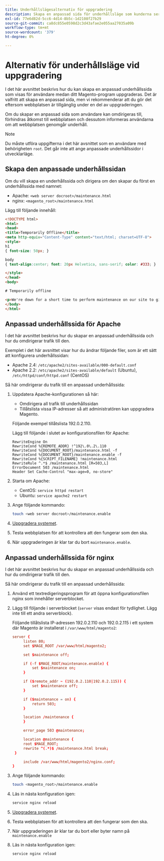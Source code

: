 ```yaml
---
title: Underhållslägesalternativ för uppgradering
description: Skapa en anpassad sida för underhållsläge som kunderna ser i din Adobe Commerce-butik medan du utför en uppgradering.
exl-id: 77e6d82d-5cc6-4d14-8b5c-1d2108f27b29
source-git-commit: ca8dc855e0598d2c3d43afae2e055aa27035a09b
workflow-type: tm+mt
source-wordcount: '379'
ht-degree: 0%

---
```


# Alternativ för underhållsläge vid uppgradering

I det här avsnittet beskrivs hur du kan skapa en anpassad underhållssida som visas för användare medan ditt Magento-program uppgraderas. Det är valfritt att skapa en anpassad sida, men vi rekommenderar att du gör det eftersom webbplatsen är tillgänglig under en del av uppgraderingen.

Om du skapar en anpassad sida som användare kan omdirigeras till, förhindras åtkomst till webbplatsen och dessutom informeras användarna om att webbplatsen genomgår underhåll.

>[!NOTE]
>
>Du måste utföra uppgifterna i det här avsnittet som en användare med behörigheten `root`. Det går inte att ange anpassade underhållssidor i utvecklarläge.

## Skapa den anpassade underhållssidan

Om du vill skapa en underhållssida och dirigera om den skapar du först en underhållssida med namnet:

- Apache: `<web server docroot>/maintenance.html`
- nginx: `<magento_root>/maintenance.html`

Lägg till följande innehåll:

```html
<!DOCTYPE html>
<html>
<head>
<title>Temporarily Offline</title>
<meta http-equiv="Content-Type" content="text/html; charset=UTF-8">
<style>
h1
{ font-size: 50px; }

body
{ text-align:center; font: 20px Helvetica, sans-serif; color: #333; }

</style>
</head>
<body>

# Temporarily offline

<p>We're down for a short time to perform maintenance on our site to give you the best possible experience. Check back soon!</p>
</body>
</html>
```

## Anpassad underhållssida för Apache

I det här avsnittet beskrivs hur du skapar en anpassad underhållssida och hur du omdirigerar trafik till den.

Exemplet i det här avsnittet visar hur du ändrar följande filer, som är ett sätt att konfigurera underhållssidan:

- Apache 2.4: `/etc/apache2/sites-available/000-default.conf`
- Apache 2.2: `/etc/apache2/sites-available/default` (Ubuntu), `/etc/httpd/conf/httpd.conf` (CentOS)

Så här omdirigerar du trafik till en anpassad underhållssida:

1. Uppdatera Apache-konfigurationen så här:

   - Omdirigera all trafik till underhållssidan
   - Tillåtslista vissa IP-adresser så att administratören kan uppgradera Magento.

   Följande exempel tillåtslista 192.0.2.110.

   Lägg till följande i slutet av konfigurationsfilen för Apache:

   ```
   RewriteEngine On
   RewriteCond %{REMOTE_ADDR} !^192\.0\.2\.110
   RewriteCond %{DOCUMENT_ROOT}/maintenance.html -f
   RewriteCond %{DOCUMENT_ROOT}/maintenance.enable -f
   RewriteCond %{SCRIPT_FILENAME} !maintenance.html
   RewriteRule ^.*$ /maintenance.html [R=503,L]
   ErrorDocument 503 /maintenance.html
   Header Set Cache-Control "max-age=0, no-store"
   ```

1. Starta om Apache:

   - CentOS: `service httpd restart`
   - Ubuntu: `service apache2 restart`

1. Ange följande kommando:

   ```bash
   touch <web server docroot>/maintenance.enable
   ```

1. [Uppgradera systemet](../implementation/perform-upgrade.md).
1. Testa webbplatsen för att kontrollera att den fungerar som den ska.
1. När uppgraderingen är klar tar du bort `maintenance.enable`.

## Anpassad underhållssida för nginx

I det här avsnittet beskrivs hur du skapar en anpassad underhållssida och hur du omdirigerar trafik till den.

Så här omdirigerar du trafik till en anpassad underhållssida:

1. Använd ett textredigeringsprogram för att öppna konfigurationsfilen nginx som innehåller serverblocket.
1. Lägg till följande i serverblocket (`server` visas endast för tydlighet. Lägg inte till ett andra serverblock).

   Följande tillåtslista IP-adressen 192.0.2.110 och 192.0.2.115 i ett system där Magento är installerat i `/var/www/html/magento2`:

   ```conf
   server {
        listen 80;
        set $MAGE_ROOT /var/www/html/magento2;
   
        set $maintenance off;
   
        if (-f $MAGE_ROOT/maintenance.enable) {
            set $maintenance on;
        }
   
        if ($remote_addr ~ (192.0.2.110|192.0.2.115)) {
            set $maintenance off;
        }
   
        if ($maintenance = on) {
            return 503;
        }
   
        location /maintenance {
        }
   
        error_page 503 @maintenance;
   
        location @maintenance {
        root $MAGE_ROOT;
        rewrite ^(.*)$ /maintenance.html break;
    }
   
        include /var/www/html/magento2/nginx.conf;
   }
   ```

1. Ange följande kommando:

   ```bash
   touch <magento_root>/maintenance.enable
   ```

1. Läs in nästa konfiguration igen:

   ```bash
   service nginx reload
   ```

1. [Uppgradera systemet](../implementation/perform-upgrade.md).
1. Testa webbplatsen för att kontrollera att den fungerar som den ska.
1. När uppgraderingen är klar tar du bort eller byter namn på `maintenance.enable`
1. Läs in nästa konfiguration igen:

   ```bash
   service nginx reload
   ```
